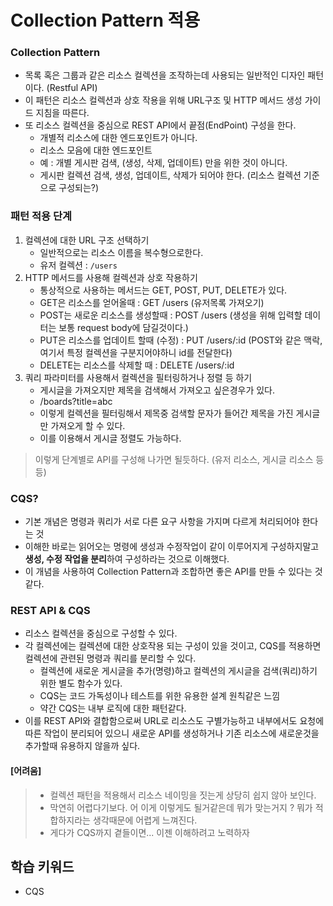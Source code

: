 # Collection Pattern 적용


### Collection Pattern 
- 목록 혹은 그룹과 같은 리소스 컬렉션을 조작하는데 사용되는 일반적인 디자인 패턴이다. (Restful API)
- 이 패턴은 리소스 컬렉션과 상호 작용을 위해 URL구조 및 HTTP 메서드 생성 가이드 지침을 따른다.
- 또 리소스 컬렉션을 중심으로 REST API에서 끝점(EndPoint) 구성을 한다.
    - 개별적 리소스에 대한 엔드포인트가 아니다.
    - 리소스 모음에 대한 엔드포인트
    - 예 : 개별 게시판 검색, (생성, 삭제, 업데이트) 만을 위한 것이 아니다.
    - 게시판 컬렉션 검색, 생성, 업데이트, 삭제가 되어야 한다. (리소스 컬렉션 기준으로 구성되는?)


### 패턴 적용 단계
1. 컬렉션에 대한 URL 구조 선택하기
    - 일반적으로는 리소스 이름을 복수형으로한다. 
    - 유저 컬렉션 : ```/users```
2. HTTP 메서드를 사용해 컬렉션과 상호 작용하기
    - 통상적으로 사용하는 메서드는 GET, POST, PUT, DELETE가 있다.
    - GET은 리소스를 얻어올때 : GET /users (유저목록 가져오기)
    - POST는 새로운 리소스를 생성할때 : POST /users (생성을 위해 입력할 데이터는 보통 request body에 담길것이다.)
    - PUT은 리소스를 업데이트 할때 (수정) : PUT /users/:id (POST와 같은 맥락, 여기서 특정 컬렉션을 구분지어야하니 id를 전달한다)
    - DELETE는 리소스를 삭제할 때 : DELETE /users/:id
3. 쿼리 파라미터를 사용해서 컬렉션을 필터링하거나 정렬 등 하기
    - 게시글을 가져오지만 제목을 검색해서 가져오고 싶은경우가 있다.
    - /boards?title=abc
    - 이렇게 컬렉션을 필터링해서 제목중 검색할 문자가 들어간 제목을 가진 게시글만 가져오게 할 수 있다.
    - 이를 이용해서 게시글 정렬도 가능하다.

> 이렇게 단계별로 API를 구성해 나가면 될듯하다. (유저 리소스, 게시글 리소스 등등)

### CQS?
- 기본 개념은 명령과 쿼리가 서로 다른 요구 사항을 가지며 다르게 처리되어야 한다는 것
- 이해한 바로는 읽어오는 명령에 생성과 수정작업이 같이 이루어지게 구성하지말고 **생성, 수정 작업을 분리**하여 구성하라는 것으로 이해했다. 
- 이 개념을 사용하여 Collection Pattern과 조합하면 좋은 API를 만들 수 있다는 것 같다.

### REST API & CQS
- 리소스 컬렉션을 중심으로 구성할 수 있다.
- 각 컬렉션에는 컬렉션에 대한 상호작용 되는 구성이 있을 것이고, CQS를 적용하면 컬렉션에 관련된 명령과 쿼리를 분리할 수 있다.
  - 컬렉션에 새로운 게시글을 추가(명령)하고 컬렉션의 게시글을 검색(쿼리)하기 위한 별도 함수가 있다.
  - CQS는 코드 가독성이나 테스트를 위한 유용한 설계 원칙같은 느낌
  - 약간 CQS는 내부 로직에 대한 패턴같다. 
- 이를 REST API와 결합함으로써 URL로 리소스도 구별가능하고 내부에서도 요청에 따른 작업이 분리되어 있으니 새로운 API를 생성하거나 기존 리소스에 새로운것을 추가할때 유용하지 않을까 싶다. 


#### [어려움]
> - 컬렉션 패턴을 적용해서 리소스 네이밍을 짓는게 상당히 쉽지 않아 보인다. 
> - 막연히 어렵다기보다. 어 이게 이렇게도 될거같은데 뭐가 맞는거지 ? 뭐가 적합하지라는 생각때문에 어렵게 느껴진다.
> - 게다가 CQS까지 곁들이면... 이젠 이해하려고 노력하자


## 학습 키워드
- CQS